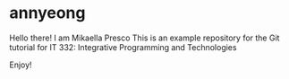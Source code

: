 # annyeong

Hello there!
I am Mikaella Presco
This is an example repository for the Git tutorial for IT 332: Integrative Programming and Technologies

Enjoy!

